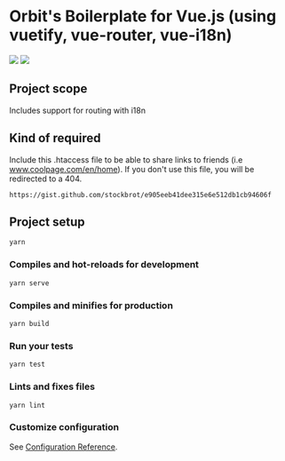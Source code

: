 # Orbit's Boilerplate for Vue.js (using vuetify, vue-router, vue-i18n)
<img src="https://img.shields.io/badge/yarn_build-passing-success.svg?style=popout-square&logo=vue.js&color=black">  <img src="https://img.shields.io/librariesio/github/stockbrot/orbit-boilerplate.svg?style=popout-square&color=black">

## Project scope
Includes support for routing with i18n

## Kind of required
Include this .htaccess file to be able to share links to friends (i.e www.coolpage.com/en/home).
If you don't use this file, you will be redirected to a 404.
```
https://gist.github.com/stockbrot/e905eeb41dee315e6e512db1cb94606f
```


## Project setup
```
yarn
```

### Compiles and hot-reloads for development
```
yarn serve
```

### Compiles and minifies for production
```
yarn build
```

### Run your tests
```
yarn test
```

### Lints and fixes files
```
yarn lint
```

### Customize configuration
See [Configuration Reference](https://cli.vuejs.org/config/).
